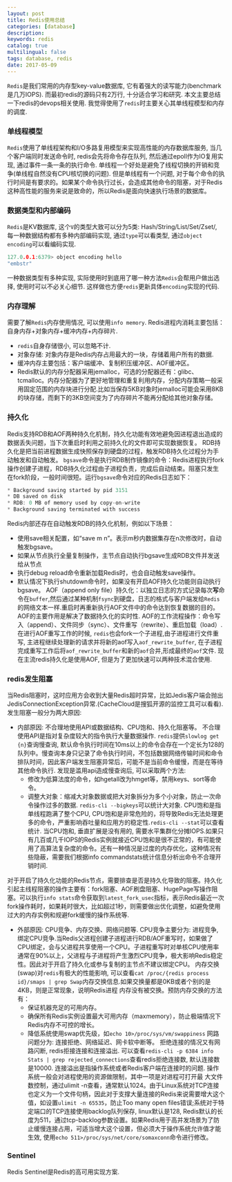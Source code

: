```yaml
---
layout: post
title: Redis使用总结
categories: [database]
description: 
keywords: redis
catalog: true
multilingual: false
tags: database, redis
date: 2017-05-09
---
```


`Redis`是我们常用的内存型key-value数据库, 它有着强大的读写能力(benchmark是几万IOPS). 而最初redis的源码只有2万行, 十分适合学习和研究. 本文主要总结一下redis的devops相关使用. 我觉得使用了`redis`时主要关心其单线程模型和内存的调度.

### 单线程模型
`Redis`使用了单线程架构和I/O多路复用模型来实现高性能的内存数据库服务, 当几个客户端同时发送命令时, redis会先将命令存在队列, 然后通过epoll作为IO复用实现, 通过事件一条一条的执行命令.
单线程一个好处是避免了线程切换的开销和竞争(单线程自然没有CPU核切换的问题). 但是单线程有一个问题, 对于每个命令的执行时间是有要求的。如果某个命令执行过长，会造成其他命令的阻塞，对于Redis这种高性能的服务来说是致命的，所以Redis是面向快速执行场景的数据库。

### 数据类型和内部编码
`Redis`是KV数据库, 这个`V`的类型大致可以分为5类: Hash/String/List/Set/Zset/, 每一种数据结构都有多种内部编码实现, 通过`type`可以看类型, 通过`object encoding`可以看编码实现.
```c
127.0.0.1:6379> object encoding hello
"embstr"
```
一种数据类型有多种实现, 实际使用时到底用了哪一种方法`Redis`会帮用户做出选择, 使用时可以不必关心细节. 这样做也方便`redis`更新具体`encoding`实现的代码.

### 内存理解
需要了解`Redis`内存使用情况, 可以使用`info memory`. Redis进程内消耗主要包括：自身内存+对象内存+缓冲内存+内存碎片.
- `redis`自身存储很小, 可以忽略不计.
- 对象存储: 对象内存是Redis内存占用最大的一块，存储着用户所有的数据.
- 缓冲内存主要包括：客户端缓冲、复制积压缓冲区、AOF缓冲区。
- Redis默认的内存分配器采用jemalloc，可选的分配器还有：glibc、tcmalloc。内存分配器为了更好地管理和重复利用内存，分配内存策略一般采用固定范围的内存块进行分配.比如当保存5KB对象时jemalloc可能会采用8KB的块存储，而剩下的3KB空间变为了内存碎片不能再分配给其他对象存储。


### 持久化
Redis支持RDB和AOF两种持久化机制，持久化功能有效地避免因进程退出造成的数据丢失问题，当下次重启时利用之前持久化的文件即可实现数据恢复。
RDB持久化是把当前进程数据生成快照保存到硬盘的过程，触发RDB持久化过程分为手动触发和自动触发。
`bgsave`命令是执行RDB制作镜像的命令：Redis进程执行fork操作创建子进程，RDB持久化过程由子进程负责，完成后自动结束。阻塞只发生在fork阶段，一般时间很短。运行`bgsave`命令对应的Redis日志如下：
```c++
* Background saving started by pid 3151
* DB saved on disk
* RDB: 0 MB of memory used by copy-on-write
* Background saving terminated with success
```
Redis内部还存在自动触发RDB的持久化机制，例如以下场景：
- 使用save相关配置，如“save m n”。表示m秒内数据集存在n次修改时，自动触发bgsave。
- 如果从节点执行全量复制操作，主节点自动执行bgsave生成RDB文件并发送给从节点
- 执行debug reload命令重新加载Redis时，也会自动触发save操作。
- 默认情况下执行shutdown命令时，如果没有开启AOF持久化功能则自动执行bgsave。
AOF（append only file）持久化：以独立日志的方式记录每次**写**命令在`buffer`,然后通过某种机制`fsync`到硬盘，日志的格式与客户端发给`Redis`的网络文本一样.重启时再重新执行AOF文件中的命令达到恢复数据的目的。AOF的主要作用是解决了数据持久化的实时性.
AOF的工作流程操作：命令写入（append）、文件同步（sync）、文件重写（rewrite）、重启加载（load）.在进行AOF重写工作的时候, `redis`也会fork一个子进程,由子进程进行文件重写, 主进程继续处理新的请求并将新的aof写入`aof_rewrite_buffer`, 在子进程完成重写工作后将`aof_rewrite_buffer`和新的`aof`合并,形成最终的`aof`文件.
现在主流redis持久化是使用AOF, 但是为了更加快速可以两种技术混合使用.

### redis发生阻塞
当Redis阻塞时，这时应用方会收到大量Redis超时异常，比如Jedis客户端会抛出JedisConnectionException异常.(CacheCloud是搜狐开源的监控工具可以看看). 发生阻塞一般分为两大原因:
- 内部原因: 不合理地使用API或数据结构、CPU饱和、持久化阻塞等。
不合理使用API是指对复杂度较大的指令执行大量数据操作. `redis`提供`slowlog get {n}`查询慢查询, 默认命令执行时间在10ms以上的命令会存在一个定长为128的队列中。慢查询本身只记录了命令执行时间，不包括数据网络传输时间和命令排队时间，因此客户端发生阻塞异常后，可能不是当前命令缓慢，而是在等待其他命令执行. 发现是滥用api造成慢查询后, 可以采取两个方法:
  - 修改为低算法度的命令，如hgetall改为hmget等，禁用keys、sort等命令。
  - 调整大对象：缩减大对象数据或把大对象拆分为多个小对象，防止一次命令操作过多的数据. `redis-cli --bigkeys`可以统计大对象.
CPU饱和是指单线程跑满了整个CPU, CPU饱和是非常危险的，将导致Redis无法处理更多的命令，严重影响吞吐量和应用方的稳定性.`redis-cli --stat`可以查看统计. 当CPU饱和, 垂直扩展是没有用的, 需要水平集群化分摊IOPS.如果只有几百或几千IOPS的Redis实例就接近CPU饱和是很不正常的，有可能使用了高算法复杂度的命令。还有一种情况是过度的内存优化，这种情况有些隐蔽，需要我们根据info
commandstats统计信息分析出命令不合理开销时间.

对于开启了持久化功能的Redis节点，需要排查是否是持久化导致的阻塞。持久化引起主线程阻塞的操作主要有：fork阻塞、AOF刷盘阻塞、HugePage写操作阻塞。可以执行`info stats`命令获取到`latest_fork_usec`指标，表示Redis最近一次fork操作耗时，如果耗时很大，比如超过1秒，则需要做出优化调整，如避免使用过大的内存实例和规避fork缓慢的操作系统等.
- 外部原因: CPU竞争、内存交换、网络问题等.
CPU竞争主要分为: 进程竞争, 绑定CPU竞争.当Redis父进程创建子进程进行RDB/AOF重写时，如果做了CPU绑定，会与父进程共享使用一个CPU。子进程重写时对单核CPU使用率通常在90%以上，父进程与子进程将产生激烈CPU竞争，极大影响Redis稳定性。因此对于开启了持久化或参与复制的主节点不建议绑定CPU。
内存交换(swap)对`redis`有极大的性能影响, 可以查看`cat /proc/{redis process id}/smaps | grep Swap`内存交换信息.如果交换量都是0KB或者个别的是4KB，则是正常现象，说明Redis进程
内存没有被交换。预防内存交换的方法有：
  - 保证机器充足的可用内存。
  - 确保所有Redis实例设置最大可用内存（maxmemory），防止极端情况下Redis内存不可控的增长。
  - 降低系统使用swap优先级，如`echo 10>/proc/sys/vm/swappiness`
网路问题分为: 连接拒绝、网络延迟、网卡软中断等。 拒绝连接的情况又有网路闪断, redis拒接连接和连接溢出. 可以查看`redis-cli -p 6384 info Stats | grep rejected_connections`查看redis拒绝连接数, 默认连接数是10000. 连接溢出是指操作系统或者Redis客户端在连接时的问题. 操作系统一般会对进程使用的资源做限制，其中一项是对进程可打开最
大文件数控制，通过ulimit -n查看，通常默认1024。由于Linux系统对TCP连接也定义为一个文件句柄，因此对于支撑大量连接的Redis来说需要增大这个值，如设置`ulimit -n 65535`，防止Too many open files错误;系统对于特定端口的TCP连接使用backlog队列保存, linux默认是128, Redis默认的长度为511，通过tcp-backlog参数设置。如果Redis用于高并发场景为了防止缓慢连接占用，可适当增大这个设置，但必须大于操作系统允许值才能生效, 使用`echo 511>/proc/sys/net/core/somaxconn`命令进行修改。

### Sentinel
Redis Sentinel是Redis的高可用实现方案.